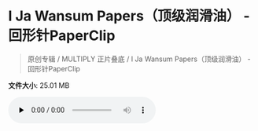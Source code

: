 # I Ja Wansum Papers（顶级润滑油） - 回形针PaperClip

> 原创专辑 / MULTIPLY 正片叠底 / I Ja Wansum Papers（顶级润滑油） - 回形针PaperClip

**文件大小**: 25.01 MB

<audio preload="none" controls><source src="https://file.hsyhx.top/video/原创专辑/MULTIPLY 正片叠底/I Ja Wansum Papers（顶级润滑油） - 回形针PaperClip.flac" type="audio/mpeg">🤔 您的浏览器不支持此音频格式</audio>